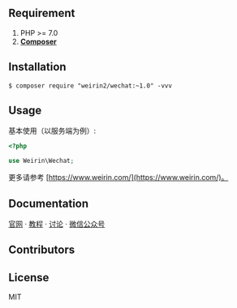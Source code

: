 ## Requirement

1. PHP >= 7.0
2. **[Composer](https://getcomposer.org/)**

## Installation

```shell
$ composer require "weirin2/wechat:~1.0" -vvv
```

## Usage

基本使用（以服务端为例）:

```php
<?php

use Weirin\Wechat;


```

更多请参考 [https://www.weirin.com/](https://www.weirin.com/)。

## Documentation

[官网](https://www.weirin.com/)  · [教程]()  ·  [讨论]()  ·  [微信公众号]()  


## Contributors


## License

MIT